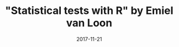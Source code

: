 ---
title: '"Statistical tests with R" by Emiel van Loon'
text: Discover the power of statistics on your own data using R. This will be a SYOD (Send Your Own Data) workshop!
location: Room B0.206, Science Park 904, UvA
link: https://github.com/ScienceParkStudyGroup/studyGroup/issues/8
date: 2017-11-21
startTime: '17:00'
endTime: '18:00'

---